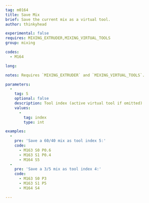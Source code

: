 ```yaml
---
tag: m0164
title: Save Mix
brief: Save the current mix as a virtual tool.
author: thinkyhead

experimental: false
requires: MIXING_EXTRUDER,MIXING_VIRTUAL_TOOLS
group: mixing

codes:
  - M164

long:

notes: Requires `MIXING_EXTRUDER` and `MIXING_VIRTUAL_TOOLS`.

parameters:
  -
    tag: S
    optional: false
    description: Tool index (active virtual tool if omitted)
    values:
      -
        tag: index
        type: int

examples:
  -
    pre: 'Save a 60/40 mix as tool index 5:'
    code:
      - M163 S0 P0.6
      - M163 S1 P0.4
      - M164 S5
  -
    pre: 'Save a 3/5 mix as tool index 4:'
    code:
      - M163 S0 P3
      - M163 S1 P5
      - M164 S4

---
```


